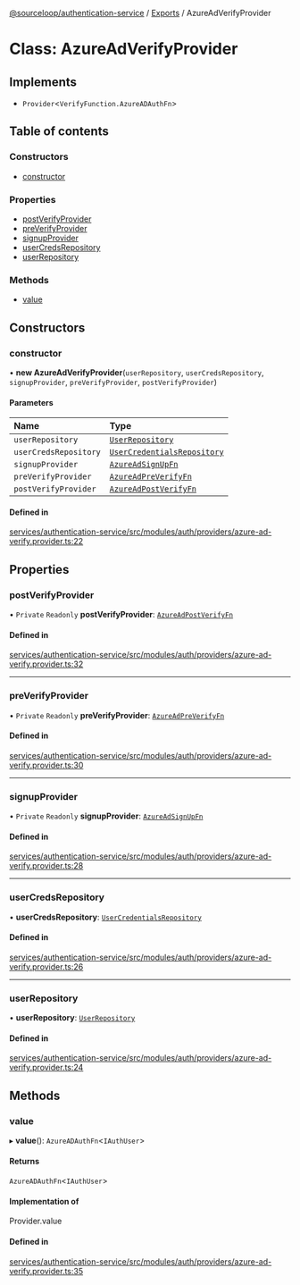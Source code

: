 [@sourceloop/authentication-service](../README.md) / [Exports](../modules.md) / AzureAdVerifyProvider

# Class: AzureAdVerifyProvider

## Implements

- `Provider`<`VerifyFunction.AzureADAuthFn`\>

## Table of contents

### Constructors

- [constructor](AzureAdVerifyProvider.md#constructor)

### Properties

- [postVerifyProvider](AzureAdVerifyProvider.md#postverifyprovider)
- [preVerifyProvider](AzureAdVerifyProvider.md#preverifyprovider)
- [signupProvider](AzureAdVerifyProvider.md#signupprovider)
- [userCredsRepository](AzureAdVerifyProvider.md#usercredsrepository)
- [userRepository](AzureAdVerifyProvider.md#userrepository)

### Methods

- [value](AzureAdVerifyProvider.md#value)

## Constructors

### constructor

• **new AzureAdVerifyProvider**(`userRepository`, `userCredsRepository`, `signupProvider`, `preVerifyProvider`, `postVerifyProvider`)

#### Parameters

| Name | Type |
| :------ | :------ |
| `userRepository` | [`UserRepository`](UserRepository.md) |
| `userCredsRepository` | [`UserCredentialsRepository`](UserCredentialsRepository.md) |
| `signupProvider` | [`AzureAdSignUpFn`](../modules.md#azureadsignupfn) |
| `preVerifyProvider` | [`AzureAdPreVerifyFn`](../modules.md#azureadpreverifyfn) |
| `postVerifyProvider` | [`AzureAdPostVerifyFn`](../modules.md#azureadpostverifyfn) |

#### Defined in

[services/authentication-service/src/modules/auth/providers/azure-ad-verify.provider.ts:22](https://github.com/sourcefuse/loopback4-microservice-catalog/blob/93a7f917/services/authentication-service/src/modules/auth/providers/azure-ad-verify.provider.ts#L22)

## Properties

### postVerifyProvider

• `Private` `Readonly` **postVerifyProvider**: [`AzureAdPostVerifyFn`](../modules.md#azureadpostverifyfn)

#### Defined in

[services/authentication-service/src/modules/auth/providers/azure-ad-verify.provider.ts:32](https://github.com/sourcefuse/loopback4-microservice-catalog/blob/93a7f917/services/authentication-service/src/modules/auth/providers/azure-ad-verify.provider.ts#L32)

___

### preVerifyProvider

• `Private` `Readonly` **preVerifyProvider**: [`AzureAdPreVerifyFn`](../modules.md#azureadpreverifyfn)

#### Defined in

[services/authentication-service/src/modules/auth/providers/azure-ad-verify.provider.ts:30](https://github.com/sourcefuse/loopback4-microservice-catalog/blob/93a7f917/services/authentication-service/src/modules/auth/providers/azure-ad-verify.provider.ts#L30)

___

### signupProvider

• `Private` `Readonly` **signupProvider**: [`AzureAdSignUpFn`](../modules.md#azureadsignupfn)

#### Defined in

[services/authentication-service/src/modules/auth/providers/azure-ad-verify.provider.ts:28](https://github.com/sourcefuse/loopback4-microservice-catalog/blob/93a7f917/services/authentication-service/src/modules/auth/providers/azure-ad-verify.provider.ts#L28)

___

### userCredsRepository

• **userCredsRepository**: [`UserCredentialsRepository`](UserCredentialsRepository.md)

#### Defined in

[services/authentication-service/src/modules/auth/providers/azure-ad-verify.provider.ts:26](https://github.com/sourcefuse/loopback4-microservice-catalog/blob/93a7f917/services/authentication-service/src/modules/auth/providers/azure-ad-verify.provider.ts#L26)

___

### userRepository

• **userRepository**: [`UserRepository`](UserRepository.md)

#### Defined in

[services/authentication-service/src/modules/auth/providers/azure-ad-verify.provider.ts:24](https://github.com/sourcefuse/loopback4-microservice-catalog/blob/93a7f917/services/authentication-service/src/modules/auth/providers/azure-ad-verify.provider.ts#L24)

## Methods

### value

▸ **value**(): `AzureADAuthFn`<`IAuthUser`\>

#### Returns

`AzureADAuthFn`<`IAuthUser`\>

#### Implementation of

Provider.value

#### Defined in

[services/authentication-service/src/modules/auth/providers/azure-ad-verify.provider.ts:35](https://github.com/sourcefuse/loopback4-microservice-catalog/blob/93a7f917/services/authentication-service/src/modules/auth/providers/azure-ad-verify.provider.ts#L35)

